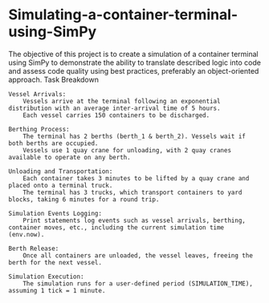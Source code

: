 # Simulating-a-container-terminal-using-SimPy
The objective of this project is to create a simulation of a container terminal using SimPy to demonstrate the ability to translate described logic into code and assess code quality using best practices, preferably an object-oriented approach.
Task Breakdown

    Vessel Arrivals:
        Vessels arrive at the terminal following an exponential distribution with an average inter-arrival time of 5 hours.
        Each vessel carries 150 containers to be discharged.

    Berthing Process:
        The terminal has 2 berths (berth_1 & berth_2). Vessels wait if both berths are occupied.
        Vessels use 1 quay crane for unloading, with 2 quay cranes available to operate on any berth.

    Unloading and Transportation:
        Each container takes 3 minutes to be lifted by a quay crane and placed onto a terminal truck.
        The terminal has 3 trucks, which transport containers to yard blocks, taking 6 minutes for a round trip.

    Simulation Events Logging:
        Print statements log events such as vessel arrivals, berthing, container moves, etc., including the current simulation time (env.now).

    Berth Release:
        Once all containers are unloaded, the vessel leaves, freeing the berth for the next vessel.

    Simulation Execution:
        The simulation runs for a user-defined period (SIMULATION_TIME), assuming 1 tick = 1 minute.
